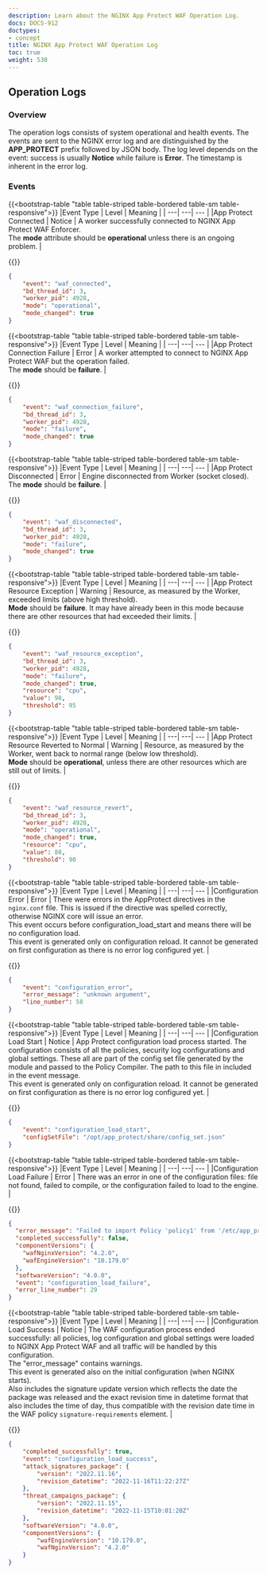 ```yaml
---
description: Learn about the NGINX App Protect WAF Operation Log.
docs: DOCS-912
doctypes:
- concept
title: NGINX App Protect WAF Operation Log
toc: true
weight: 530
---
```


## Operation Logs

### Overview

The operation logs consists of system operational and health events. The events are sent to the NGINX error log and are distinguished by the **APP_PROTECT** prefix followed by JSON body. The log level depends on the event: success is usually **Notice** while failure is **Error**. The timestamp is inherent in the error log.

### Events

{{<bootstrap-table "table table-striped table-bordered table-sm table-responsive">}}
|Event Type | Level | Meaning |
| ---| ---| --- |
|App Protect Connected | Notice | A worker successfully connected to NGINX App Protect WAF Enforcer.<br> The **mode** attribute should be **operational** unless there is an ongoing problem. |

{{</bootstrap-table>}}


```json
{
    "event": "waf_connected",
    "bd_thread_id": 3,
    "worker_pid": 4928,
    "mode": "operational",
    "mode_changed": true
}
```


{{<bootstrap-table "table table-striped table-bordered table-sm table-responsive">}}
|Event Type | Level | Meaning |
| ---| ---| --- |
|App Protect Connection Failure | Error | A worker attempted to connect to NGINX App Protect WAF but the operation failed.<br> The **mode** should be **failure**. |

{{</bootstrap-table>}}


```json
{
    "event": "waf_connection_failure",
    "bd_thread_id": 3,
    "worker_pid": 4928,
    "mode": "failure",
    "mode_changed": true
}
```


{{<bootstrap-table "table table-striped table-bordered table-sm table-responsive">}}
|Event Type | Level | Meaning |
| ---| ---| --- |
|App Protect Disconnected | Error | Engine disconnected from Worker (socket closed).<br>The **mode** should be **failure**. |

{{</bootstrap-table>}}


```json
{
    "event": "waf_disconnected",
    "bd_thread_id": 3,
    "worker_pid": 4928,
    "mode": "failure",
    "mode_changed": true
}
```

{{<bootstrap-table "table table-striped table-bordered table-sm table-responsive">}}
|Event Type | Level | Meaning |
| ---| ---| --- |
|App Protect  Resource Exception | Warning | Resource, as measured by the Worker, exceeded limits (above high threshold).<br>**Mode** should be **failure**. It may have already been in this mode because there are other resources that had exceeded their limits. |

{{</bootstrap-table>}}


```json
{
    "event": "waf_resource_exception",
    "bd_thread_id": 3,
    "worker_pid": 4928,
    "mode": "failure",
    "mode_changed": true,
    "resource": "cpu",
    "value": 98,
    "threshold": 95
}
```

{{<bootstrap-table "table table-striped table-bordered table-sm table-responsive">}}
|Event Type | Level | Meaning |
| ---| ---| --- |
|App Protect Resource Reverted to Normal | Warning | Resource, as measured by the Worker, went back to normal range (below low threshold).<br> **Mode** should be **operational**, unless there are other resources which are still out of limits. |

{{</bootstrap-table>}}


```json
{
    "event": "waf_resource_revert",
    "bd_thread_id": 3,
    "worker_pid": 4928,
    "mode": "operational",
    "mode_changed": true,
    "resource": "cpu",
    "value": 88,
    "threshold": 90
}
```

{{<bootstrap-table "table table-striped table-bordered table-sm table-responsive">}}
|Event Type | Level | Meaning |
| ---| ---| --- |
|Configuration Error | Error | There were errors in the AppProtect directives in the `nginx.conf` file. This is issued if the directive was spelled correctly, otherwise NGINX core will issue an error.<br> This event occurs before configuration_load_start and means there will be no configuration load.<br>       This event is generated only on configuration reload. It cannot be generated on first configuration as there is no error log configured yet. |

{{</bootstrap-table>}}


```json
{
    "event": "configuration_error",
    "error_message": "unknown argument",
    "line_number": 58
}
```

{{<bootstrap-table "table table-striped table-bordered table-sm table-responsive">}}
|Event Type | Level | Meaning |
| ---| ---| --- |
|Configuration Load Start | Notice | App Protect configuration load process started. The configuration consists of all the policies, security log configurations and global settings. These all are part of the config set file generated by the module and passed to the Policy Compiler. The path to this file in included in the event message.<br> This event is generated only on configuration reload. It cannot be generated on first configuration as there is no error log configured yet. |

{{</bootstrap-table>}}


```json
{
    "event": "configuration_load_start",
    "configSetFile": "/opt/app_protect/share/config_set.json"
}
```

{{<bootstrap-table "table table-striped table-bordered table-sm table-responsive">}}
|Event Type | Level | Meaning |
| ---| ---| --- |
|Configuration Load Failure | Error | There was an error in one of the configuration files: file not found, failed to compile, or the configuration failed to load to the engine. |

{{</bootstrap-table>}}

```json
{
  "error_message": "Failed to import Policy 'policy1' from '/etc/app_protect/conf/policy_1.json': Could not parse/validate the Policy Bot Signature.  Invalid value 'ignoree' for field 'action'.",
  "completed_successfully": false,
  "componentVersions": {
    "wafNginxVersion": "4.2.0",
    "wafEngineVersion": "10.179.0"
  },
  "softwareVersion": "4.0.0",
  "event": "configuration_load_failure",
  "error_line_number": 29
}
```

{{<bootstrap-table "table table-striped table-bordered table-sm table-responsive">}}
|Event Type | Level | Meaning |
| ---| ---| --- |
|Configuration Load Success | Notice | The WAF configuration process ended successfully: all policies, log configuration and global settings were loaded to NGINX App Protect WAF and all traffic will be handled by this configuration.<br>The "error_message" contains warnings.<br>This event is generated also on the initial configuration (when NGINX starts).<br>Also includes the signature update version which reflects the date the package was released and the exact revision time in datetime format that also includes the time of day, thus compatible with the revision date time in the WAF policy `signature-requirements` element. |

{{</bootstrap-table>}}

```json
{
    "completed_successfully": true,
    "event": "configuration_load_success",
    "attack_signatures_package": {
        "version": "2022.11.16",
        "revision_datetime": "2022-11-16T11:22:27Z"
    },
    "threat_campaigns_package": {
        "version": "2022.11.15",
        "revision_datetime": "2022-11-15T10:01:20Z"
    },
    "softwareVersion": "4.0.0",
    "componentVersions": {
        "wafEngineVersion": "10.179.0",
        "wafNginxVersion": "4.2.0"
    }
}
```
